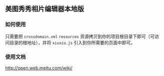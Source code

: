 ## 美图秀秀相片编辑器本地版

### 如何使用
只需要把 `crossdomain.xml` `resources` 资源拷贝到你的项目根目录下即可（可访问目录的根地址），并将 `xiuxiu.js` 引入到你所需要的页面中即可。

### 使用文档
http://open.web.meitu.com/wiki/
